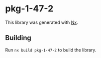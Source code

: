 # pkg-1-47-2

This library was generated with [Nx](https://nx.dev).

## Building

Run `nx build pkg-1-47-2` to build the library.
